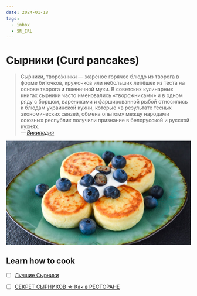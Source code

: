 ```yaml
---
date: 2024-01-18
tags:
  - inbox
  - SR_IRL
---
```


# Сырники (Curd pancakes)

> Сы́рники, творо́жники — жареное горячее блюдо из творога в форме биточков,
> кружочков или небольших лепёшек из теста на основе творога и пшеничной
> муки. В советских кулинарных книгах сырники часто именовались «творожниками»
> и в одном ряду с борщом, варениками и фаршированной рыбой относились к блюдам
> украинской кухни, которые «в результате тесных экономических связей, обмена
> опытом» между народами союзных республик получили признание в белорусской и
> русской кухнях.\
> — <cite>[Википедия](https://ru.wikipedia.org/wiki/%D0%A1%D1%8B%D1%80%D0%BD%D0%B8%D0%BA%D0%B8)</cite>

![Currd pankekes](./img/curd_pancakes.jpg)

## Learn how to cook

- [ ] [Лучшие Сырники](https://www.youtube.com/watch?app=desktop&v=qg4D7NFtTeI#dialog)
- [ ] [СЕКРЕТ СЫРНИКОВ ☆ Как в РЕСТОРАНЕ](https://www.youtube.com/watch?app=desktop&v=o-J33AkQja4)


